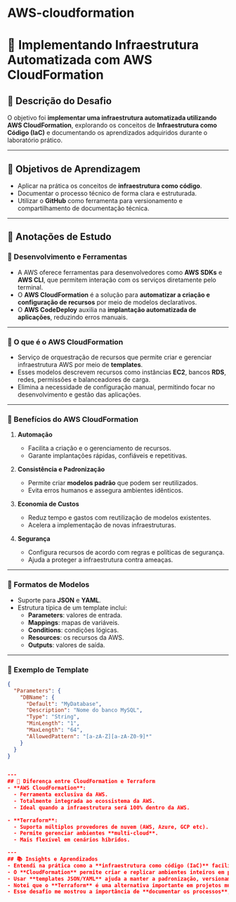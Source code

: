 # AWS-cloudformation
# 🚀 Implementando Infraestrutura Automatizada com AWS CloudFormation

## 📌 Descrição do Desafio

O objetivo foi **implementar uma infraestrutura automatizada utilizando AWS CloudFormation**, explorando os conceitos de **Infraestrutura como Código (IaC)** e documentando os aprendizados adquiridos durante o laboratório prático.

---

## 🎯 Objetivos de Aprendizagem
- Aplicar na prática os conceitos de **infraestrutura como código**.  
- Documentar o processo técnico de forma clara e estruturada.  
- Utilizar o **GitHub** como ferramenta para versionamento e compartilhamento de documentação técnica.  

---

## 📝 Anotações de Estudo

### 🔹 Desenvolvimento e Ferramentas
- A AWS oferece ferramentas para desenvolvedores como **AWS SDKs** e **AWS CLI**, que permitem interação com os serviços diretamente pelo terminal.  
- O **AWS CloudFormation** é a solução para **automatizar a criação e configuração de recursos** por meio de modelos declarativos.  
- O **AWS CodeDeploy** auxilia na **implantação automatizada de aplicações**, reduzindo erros manuais.

---

### 🔹 O que é o AWS CloudFormation
- Serviço de orquestração de recursos que permite criar e gerenciar infraestrutura AWS por meio de **templates**.  
- Esses modelos descrevem recursos como instâncias **EC2**, bancos **RDS**, redes, permissões e balanceadores de carga.  
- Elimina a necessidade de configuração manual, permitindo focar no desenvolvimento e gestão das aplicações.  

---

### 🔹 Benefícios do AWS CloudFormation
1. **Automação**  
   - Facilita a criação e o gerenciamento de recursos.  
   - Garante implantações rápidas, confiáveis e repetitivas.  

2. **Consistência e Padronização**  
   - Permite criar **modelos padrão** que podem ser reutilizados.  
   - Evita erros humanos e assegura ambientes idênticos.  

3. **Economia de Custos**  
   - Reduz tempo e gastos com reutilização de modelos existentes.  
   - Acelera a implementação de novas infraestruturas.  

4. **Segurança**  
   - Configura recursos de acordo com regras e políticas de segurança.  
   - Ajuda a proteger a infraestrutura contra ameaças.  

---

### 🔹 Formatos de Modelos
- Suporte para **JSON** e **YAML**.  
- Estrutura típica de um template inclui:  
  - **Parameters**: valores de entrada.  
  - **Mappings**: mapas de variáveis.  
  - **Conditions**: condições lógicas.  
  - **Resources**: os recursos da AWS.  
  - **Outputs**: valores de saída.  

---

### 🔹 Exemplo de Template
```json
{
  "Parameters": {
    "DBName": {
      "Default": "MyDatabase",
      "Description": "Nome do banco MySQL",
      "Type": "String",
      "MinLength": "1",
      "MaxLength": "64",
      "AllowedPattern": "[a-zA-Z][a-zA-Z0-9]*"
    }
  }
}


---
## 🔹 Diferença entre CloudFormation e Terraform
- **AWS CloudFormation**:  
  - Ferramenta exclusiva da AWS.  
  - Totalmente integrada ao ecossistema da AWS.  
  - Ideal quando a infraestrutura será 100% dentro da AWS.  

- **Terraform**:  
  - Suporta múltiplos provedores de nuvem (AWS, Azure, GCP etc).  
  - Permite gerenciar ambientes **multi-cloud**.  
  - Mais flexível em cenários híbridos.

---
## 📚 Insights e Aprendizados
- Entendi na prática como a **infraestrutura como código (IaC)** facilita o provisionamento de ambientes.  
- O **CloudFormation** permite criar e replicar ambientes inteiros em poucos minutos, com consistência e sem erros manuais.  
- Usar **templates JSON/YAML** ajuda a manter a padronização, versionamento e reuso da infraestrutura.  
- Notei que o **Terraform** é uma alternativa importante em projetos multi-cloud, mas dentro da AWS o **CloudFormation** se mostra mais prático pela integração nativa.  
- Esse desafio me mostrou a importância de **documentar os processos**, pois o README se torna um registro útil de aprendizado e referência futura.  
